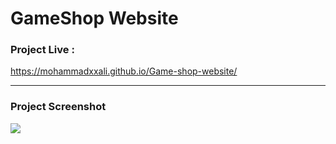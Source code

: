 # GameShop Website


### Project Live :
https://mohammadxxali.github.io/Game-shop-website/

--------

### Project Screenshot
![](https://github.com/mohammadxxali/Game-shop-website/blob/main/Screenshot.png)
